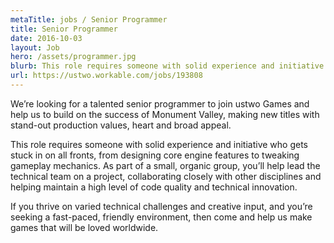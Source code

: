 ```yaml
---
metaTitle: jobs / Senior Programmer
title: Senior Programmer
date: 2016-10-03
layout: Job
hero: /assets/programmer.jpg
blurb: This role requires someone with solid experience and initiative who gets stuck in on all fronts, from designing core engine features to tweaking gameplay mechanics.
url: https://ustwo.workable.com/jobs/193808
---
```


We’re looking for a talented senior programmer to join ustwo Games and help us to build on the success of Monument Valley, making new titles with stand-out production values, heart and broad appeal.

This role requires someone with solid experience and initiative who gets stuck in on all fronts, from designing core engine features to tweaking gameplay mechanics. As part of a small, organic group, you’ll help lead the technical team on a project, collaborating closely with other disciplines and helping maintain a high level of code quality and technical innovation.

If you thrive on varied technical challenges and creative input, and you’re seeking a fast-paced, friendly environment, then come and help us make games that will be loved worldwide.
